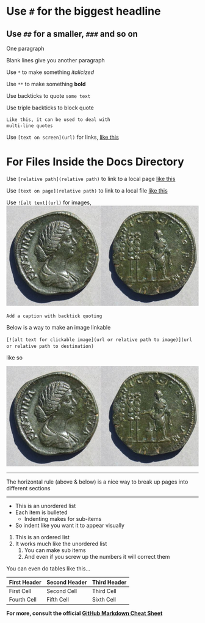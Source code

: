 # Use `#` for the biggest headline

## Use `##` for a smaller, `###` and so on

One paragraph

Blank lines give you another paragraph

Use `*` to make something *italicized*

Use `**` to make something **bold**

Use backticks to quote `some text`

Use triple backticks to block quote

```
Like this, it can be used to deal with
multi-line quotes
```
Use `[text on screen](url)` for links, [like this](https://google.com)

# For Files Inside the Docs Directory

Use `[relative path](relative path)` to link to a local page [like this](second_page.md)

Use `[text on page](relative path)` to link to a local file [like this](images/sample.jpg)

Use `![alt text](url)` for images, ![Empress Faustina](images/sample.jpg)

`Add a caption with backtick quoting`

Below is a way to make an image linkable

`[![alt text for clickable image](url or relative path to image)](url or relative path to destination)`

like so

[![Empress Faustina](images/sample.jpg)](images/sample.jpg)


---

The horizontal rule (above & below) is a nice way to break up pages into different sections

---

* This is an unordered list
* Each item is bulleted
	* Indenting makes for sub-items
* So indent like you want it to appear visually

1. This is an ordered list
2. It works much like the unordered list
	1. You can make sub items
	3. And even if you screw up the numbers it will correct them
	
You can even do tables like this...

First Header | Second Header | Third Header
------------ | ------------- | ------------
First Cell | Second Cell | Third Cell
Fourth Cell | Fifth Cell | Sixth Cell

**For more, consult the official [GitHub Markdown Cheat Sheet](https://guides.github.com/pdfs/markdown-cheatsheet-online.pdf)**
